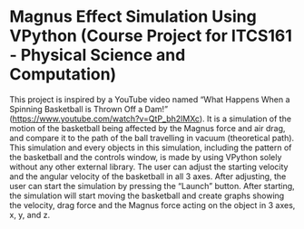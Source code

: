# Magnus Effect Simulation Using VPython (Course Project for ITCS161 - Physical Science and Computation)
This project is inspired by a YouTube video named “What Happens When a Spinning Basketball is Thrown Off a Dam!” (https://www.youtube.com/watch?v=QtP_bh2lMXc). It is a simulation of the motion of the basketball being affected by the Magnus force and air drag, and compare it to the path of the ball travelling in vacuum (theoretical path). This simulation and every objects in this simulation, including the pattern of the basketball and the controls window, is made by using VPython solely without any other external library. The user can adjust the starting velocity and the angular velocity of the basketball in all 3 axes. After adjusting, the user can start the simulation by pressing the “Launch” button. After starting, the simulation will start moving the basketball and create graphs showing the velocity, drag force and the Magnus force acting on the object in 3 axes, x, y, and z.
